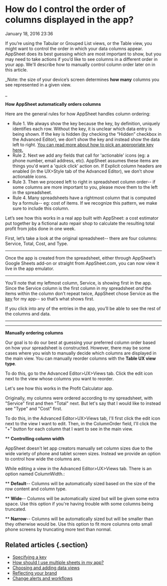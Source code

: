 #  How do I control the order of columns displayed in the app?


January 18, 2016 23:36

If you’re using the Tabular or Grouped List views, or the Table view, you
might want to control the order in which your data columns appear. AppSheet
does its best guessing which are most important to show, but you may need to
take actions if you’d like to see columns in a different order in your app.
We'll describe how to manually control column order later on in this article.

_Note: the size of your device’s screen determines __how many__ columns you
see represented in a given view.  
  
_

**How AppSheet automatically orders columns**

Here are the general rules for how AppSheet handles column ordering:

  * Rule 1. We always show the key because the key, by definition, uniquely identifies each row. Without the key, it is unclear which data entry is being shown. If the key is hidden (by checking the “Hidden” checkbox in the Advanced Editor), we don’t show the key and instead show the data left to right. [You can read more about how to pick an appropriate key here.](Specifying-a-key.md)
  * Rule 2. Next we add any fields that call for 'actionable' icons (eg: a phone number, email address, etc). AppSheet assumes these items are things you'd want a 'quick click' action on. If Explicit column headers are enabled (in the UX>Style tab of the Advanced Editor), we don’t show actionable icons.
  * Rule 3. Then we proceed left to right in spreadsheet column order-- if some columns are more important to you, please move them to the left in the spreadsheet.
  * Rule 4. Many spreadsheets have a rightmost column that is computed by a formula-- eg: cost of items. If we recognize this pattern, we make sure to include this column.

Let’s see how this works in a real app built with AppSheet: a cost estimator
put together by a fictional auto repair shop to calculate the resulting total
profit from jobs done in one week.

First, let’s take a look at the original spreadsheet-- there are four columns:
Service, Total, Cost, and Type.  
  

****** 
Once the app is created from the spreadsheet, either through AppSheet’s Google
Sheets add-on or straight from AppSheet.com, you can now view it live in the
app emulator.  
  

****** 
You’ll note that my leftmost column, Service, is showing first in the app.
Since the Service column is the first column in my spreadsheet _and_ the items
within the column don’t repeat twice, AppSheet chose Service as the [key](Specifying-a-key.md) for my app-- so that’s what shows
first.

If you click into any of the entries in the app, you’ll be able to see the
rest of the columns and data.

****** ****  
****

**Manually ordering columns**

Our goal is to do our best at guessing your preferred column order based on
how your spreadsheet is constructed. However, there may be some cases where
you wish to manually decide which columns are displayed in the main view. You
can manually reorder columns with the **Table UX view type**.

To do this, go to the Advanced Editor>UX>Views tab. Click the edit icon next
to the view whose columns you want to reorder.

Let's see how this works in the Profit Calculator app.

Originally, my columns were ordered according to my spreadsheet, with
"Service" first and then "Total" next. But let's say that I would like to
instead see "Type" and "Cost" first.

To do this, in the Advanced Editor>UX>Views tab, I'll first click the edit
icon next to the view I want to edit. Then, in the ColumnOrder field, I'll
click the "+" button for each column that I want to see in the main view.

** **Controlling column width**

AppSheet doesn't let app creators manually set column sizes due to the wide
variety of phone and tablet screen sizes. Instead we provide an option to
control how wide the columns are.

While editing a view in the Advanced Editor>UX>Views tab. There is an option
named ColumnWidth.:  
  
** **Default**\-- Columns will be automatically sized based on the size of the row content and column type.  
  
** **Wide**\-- Columns will be automatically sized but will be given some extra space. Use this option if you're having trouble with some columns being truncated.  
  
** **Narrow**\-- Columns will be automatically sized but will be smaller than they otherwise would be. Use this option to fit more columns onto small phone screens by truncating more text than normal.  
  
## Related articles {.section}

  * [Specifying a key](Specifying-a-key.md)
  * [How should I use multiple sheets in my app?](How-should-I-use-multiple-sheets-in-my-app-.md)
  * [Choosing and adding data views](Choosing-and-adding-data-views.md)
  * [Reflecting your brand](Reflecting-your-brand.md)
  * [Change alerts and workflows](Change-alerts-and-workflows.md)

